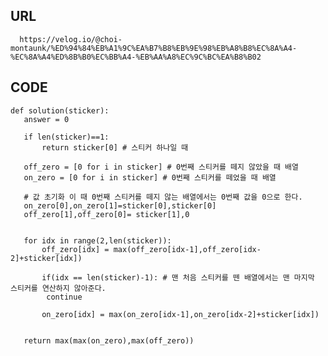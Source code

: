 ## URL

      https://velog.io/@choi-montaunk/%ED%94%84%EB%A1%9C%EA%B7%B8%EB%9E%98%EB%A8%B8%EC%8A%A4-%EC%8A%A4%ED%8B%B0%EC%BB%A4-%EB%AA%A8%EC%9C%BC%EA%B8%B02
    
## CODE

    def solution(sticker):
       answer = 0

       if len(sticker)==1:
           return sticker[0] # 스티커 하나일 때

       off_zero = [0 for i in sticker] # 0번째 스티커를 떼지 않았을 때 배열
       on_zero = [0 for i in sticker] # 0번째 스티커를 떼었을 때 배열

       # 값 초기화 이 때 0번째 스티커를 떼지 않는 배열에서는 0번째 값을 0으로 한다.
       on_zero[0],on_zero[1]=sticker[0],sticker[0] 
       off_zero[1],off_zero[0]= sticker[1],0


       for idx in range(2,len(sticker)):
           off_zero[idx] = max(off_zero[idx-1],off_zero[idx-2]+sticker[idx])

           if(idx == len(sticker)-1): # 맨 처음 스티커를 뗀 배열에서는 맨 마지막 스티커를 연산하지 않아준다.
            continue

           on_zero[idx] = max(on_zero[idx-1],on_zero[idx-2]+sticker[idx])


       return max(max(on_zero),max(off_zero))
